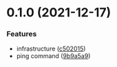 # 0.1.0 (2021-12-17)


### Features

* infrastructure ([c502015](https://github.com/CeruleanCodersComm/cruise-bot/commit/c502015034c51200f862d598de2f16f5549c9056))
* ping command ([9b9a5a9](https://github.com/CeruleanCodersComm/cruise-bot/commit/9b9a5a97f6880eededbb460e44e9bc9cadf535e4))



